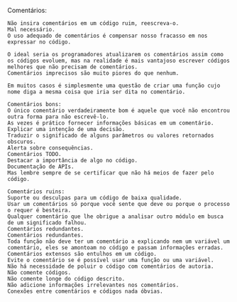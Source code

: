 Comentários:

    Não insira comentários em um código ruim, reescreva-o.
    Mal necessário.
    O uso adequado de comentários é compensar nosso fracasso em nos expressar no código.

    O ideal seria os programadores atualizarem os comentários assim como os códigos evoluem, mas na realidade é mais vantajoso escrever códigos melhores que não precisam de comentários.
    Comentários imprecisos são muito piores do que nenhum. 

    Em muitos casos é simplesmente uma questão de criar uma função cujo nome diga a mesma coisa que iria ser dita no comentário.

    Comentários bons:
    O único comentário verdadeiramente bom é aquele que você não encontrou outra forma para não escrevê-lo.
    As vezes é prático fornecer informações básicas em um comentário.
    Explicar uma intenção de uma decisão.
    Traduzir o significado de alguns parâmetros ou valores retornados obscuros.
    Alerta sobre consequências.
    Comentários TODO.
    Destacar a importância de algo no código.
    Documentação de APIs.
    Mas lembre sempre de se certificar que não há meios de fazer pelo código.

    Comentários ruins:
    Suporte ou desculpas para um código de baixa qualidade.
    Usar um comentários só porque você sente que deve ou porque o processo o requer é besteira.
    Qualquer comentário que lhe obrigue a analisar outro módulo em busca de um significado falhou.
    Comentários redundantes.
    Comentários redundantes.
    Toda função não deve ter um comentário a explicando nem um variável um comentário, eles se amontoam no código e passam informações erradas.
    Comentários extensos são entulhos em um código.
    Evite o comentário se é possível usar uma função ou uma variável.
    Não há necessidade de poluir o código com comentários de autoria.
    Não comente códigos.
    Não comente longe do código descrito.
    Não adicione informações irrelevantes nos comentários.
    Conexões entre comentários e códigos nada óbvias.
   
   
   
   
   
   